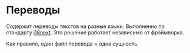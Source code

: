 # Переводы

Содержит переводы текстов на разные языки.
Выполненно по стандарту [i18next](https://www.i18next.com/).
Это решение работает независимо от фрэймворка.

Как правило, один файл перевода = одна сущность.
